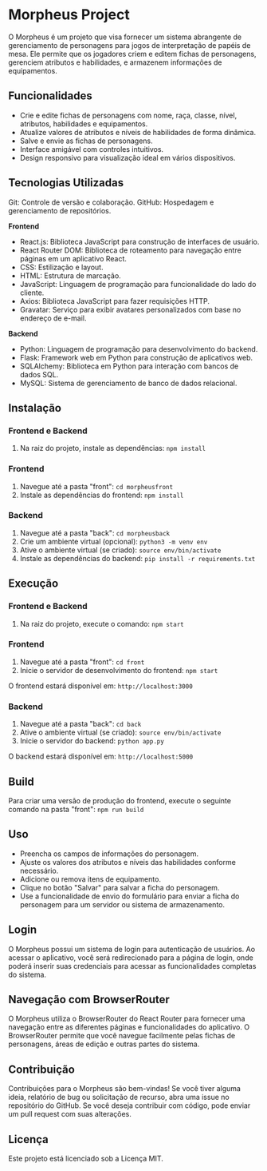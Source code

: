 # Morpheus Project

O Morpheus é um projeto que visa fornecer um sistema abrangente de gerenciamento de personagens para jogos de interpretação de papéis de mesa. Ele permite que os jogadores criem e editem fichas de personagens, gerenciem atributos e habilidades, e armazenem informações de equipamentos.

## Funcionalidades

- Crie e edite fichas de personagens com nome, raça, classe, nível, atributos, habilidades e equipamentos.
- Atualize valores de atributos e níveis de habilidades de forma dinâmica.
- Salve e envie as fichas de personagens.
- Interface amigável com controles intuitivos.
- Design responsivo para visualização ideal em vários dispositivos.

## Tecnologias Utilizadas

Git: Controle de versão e colaboração.
GitHub: Hospedagem e gerenciamento de repositórios.

**Frontend**
- React.js: Biblioteca JavaScript para construção de interfaces de usuário.
- React Router DOM: Biblioteca de roteamento para navegação entre páginas em um aplicativo React.
- CSS: Estilização e layout.
- HTML: Estrutura de marcação.
- JavaScript: Linguagem de programação para funcionalidade do lado do cliente.
- Axios: Biblioteca JavaScript para fazer requisições HTTP.
- Gravatar: Serviço para exibir avatares personalizados com base no endereço de e-mail.

**Backend**
- Python: Linguagem de programação para desenvolvimento do backend.
- Flask: Framework web em Python para construção de aplicativos web.
- SQLAlchemy: Biblioteca em Python para interação com bancos de dados SQL.
- MySQL: Sistema de gerenciamento de banco de dados relacional.

## Instalação

### Frontend e Backend

1. Na raiz do projeto, instale as dependências: `npm install`

### Frontend

1. Navegue até a pasta "front": `cd morpheusfront`
2. Instale as dependências do frontend: `npm install`

### Backend

1. Navegue até a pasta "back": `cd morpheusback`
2. Crie um ambiente virtual (opcional): `python3 -m venv env`
3. Ative o ambiente virtual (se criado): `source env/bin/activate`
4. Instale as dependências do backend: `pip install -r requirements.txt`

## Execução

### Frontend e Backend

1. Na raiz do projeto, execute o comando: `npm start`

### Frontend

1. Navegue até a pasta "front": `cd front`
2. Inicie o servidor de desenvolvimento do frontend: `npm start`

O frontend estará disponível em: `http://localhost:3000`

### Backend

1. Navegue até a pasta "back": `cd back`
2. Ative o ambiente virtual (se criado): `source env/bin/activate`
3. Inicie o servidor do backend: `python app.py`

O backend estará disponível em: `http://localhost:5000`

## Build

Para criar uma versão de produção do frontend, execute o seguinte comando na pasta "front": `npm run build`

## Uso

- Preencha os campos de informações do personagem.
- Ajuste os valores dos atributos e níveis das habilidades conforme necessário.
- Adicione ou remova itens de equipamento.
- Clique no botão "Salvar" para salvar a ficha do personagem.
- Use a funcionalidade de envio do formulário para enviar a ficha do personagem para um servidor ou sistema de armazenamento.

## Login

O Morpheus possui um sistema de login para autenticação de usuários. Ao acessar o aplicativo, você será redirecionado para a página de login, onde poderá inserir suas credenciais para acessar as funcionalidades completas do sistema.

## Navegação com BrowserRouter

O Morpheus utiliza o BrowserRouter do React Router para fornecer uma navegação entre as diferentes páginas e funcionalidades do aplicativo. O BrowserRouter permite que você navegue facilmente pelas fichas de personagens, áreas de edição e outras partes do sistema.

## Contribuição

Contribuições para o Morpheus são bem-vindas! Se você tiver alguma ideia, relatório de bug ou solicitação de recurso, abra uma issue no repositório do GitHub. Se você deseja contribuir com código, pode enviar um pull request com suas alterações.

## Licença

Este projeto está licenciado sob a Licença MIT.


<!-- Atualizar
front


back
instalaçoes
pip install flask
pip install mysql-connector-python
pip install python-dotenv
pip install flask-cors

iniciar o DB
sudo service mysql start
mysql -u <username> -p

comandos DB
DROP DATABASE;
DROP DATABASE morpheus;

 -->